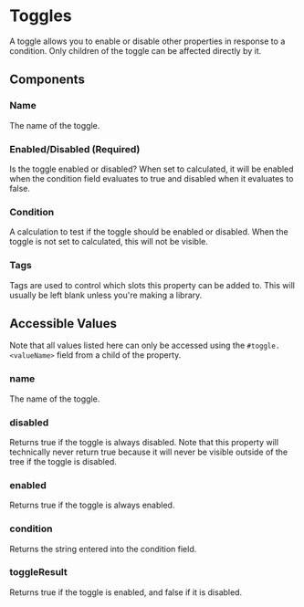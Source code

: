 # Toggles

A toggle allows you to enable or disable other properties in response to a condition. Only children of the toggle can be affected directly by it.

## Components

### Name

The name of the toggle.

### Enabled/Disabled \(Required\)

Is the toggle enabled or disabled? When set to calculated, it will be enabled when the condition field evaluates to true and disabled when it evaluates to false.

### Condition

A calculation to test if the toggle should be enabled or disabled. When the toggle is not set to calculated, this will not be visible.

### Tags

Tags are used to control which slots this property can be added to. This will usually be left blank unless you're making a library.

## Accessible Values

Note that all values listed here can only be accessed using the `#toggle.<valueName>` field from a child of the property.

### name

The name of the toggle.

### disabled

Returns true if the toggle is always disabled. Note that this property will technically never return true because it will never be visible outside of the tree if the toggle is disabled.

### enabled

Returns true if the toggle is always enabled.

### condition

Returns the string entered into the condition field.

### toggleResult

Returns true if the toggle is enabled, and false if it is disabled.
